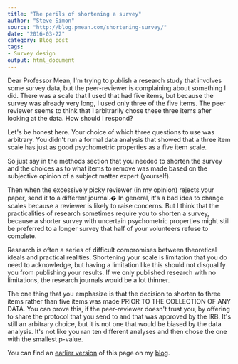 ```yaml
---
title: "The perils of shortening a survey"
author: "Steve Simon"
source: "http://blog.pmean.com/shortening-survey/"
date: "2016-03-22"
category: Blog post
tags:
- Survey design
output: html_document
---
```


Dear Professor Mean, I'm trying to publish a research study that involves some survey data, but the peer-reviewer is complaining about something I did. There was a scale that I used that had five items, but because the survey was already very long, I used only three of the five items. The peer reviewer seems to think that I arbitrarily chose these three items after looking at the data. How should I respond?

<!---More--->

Let's be honest here. Your choice of which three questions to use was arbitrary. You didn't run a formal data analysis that showed that a three item scale has just as good psychometric properties as a five item scale.

So just say in the methods section that you needed to shorten the survey and the choices as to what items to remove was made based on the subjective opinion of a subject matter expert (yourself).

Then when the excessively picky reviewer (in my opinion) rejects your paper, send it to a different journal.� In general, it's a bad idea to change scales because a reviewer is likely to raise concerns. But I think that the practicalities of research sometimes require you to shorten a survey, because a shorter survey with uncertain psychometric properties might still be preferred to a longer survey that half of your volunteers refuse to complete.

Research is often a series of difficult compromises between theoretical ideals and practical realities. Shortening your scale is limitation that you do need to acknowledge, but having a limitation like this should not disqualify you from publishing your results. If we only published research with no limitations, the research journals would be a lot thinner.

The one thing that you emphasize is that the decision to shorten to three items rather than five items was made PRIOR TO THE COLLECTION OF ANY DATA. You can prove this, if the peer-reviewer doesn't trust you, by offering to share the protocol that you send to and that was approved by the IRB. It's still an arbitrary choice, but it is not one that would be biased by the data analysis. It's not like you ran ten different analyses and then chose the one with the smallest p-value.

You can find an [earlier version][sim1] of this page on my [blog][sim2].

[sim1]: http://blog.pmean.com/shortening-survey/
[sim2]: http://blog.pmean.com
